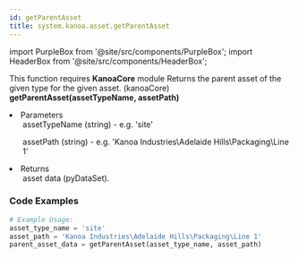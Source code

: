 ```yaml
---
id: getParentAsset
title: system.kanoa.asset.getParentAsset
---
```


import PurpleBox from '@site/src/components/PurpleBox';
import HeaderBox from '@site/src/components/HeaderBox';

<PurpleBox>This function requires <b>KanoaCore</b> module</PurpleBox>
<HeaderBox header="Description">Returns the parent asset of the given type for the given asset. (kanoaCore)</HeaderBox>
<HeaderBox header="Syntax">
    <b>getParentAsset(assetTypeName, assetPath)</b>
    <li> Parameters <br />
        <ul>assetTypeName (string) - e.g. 'site'</ul>
        <ul>assetPath (string) - e.g. 'Kanoa Industries\Adelaide Hills\Packaging\Line 1'</ul>
    </li>
    <li> Returns <br />
        <ul>asset data (pyDataSet).</ul>
    </li>
</HeaderBox>

### Code Examples

```python
# Example Usage:
asset_type_name = 'site'
asset_path = 'Kanoa Industries\Adelaide Hills\Packaging\Line 1'
parent_asset_data = getParentAsset(asset_type_name, asset_path)

